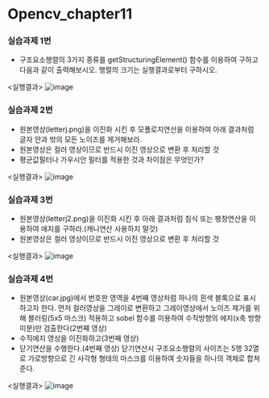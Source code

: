 # Opencv_chapter11
### 실습과제 1번

- 구조요소행렬의 3가지 종류를 getStructuringElement() 함수를 이용하여 구하고 다음과 같이 출력해보시오. 행렬의 크기는 실행결과로부터 구하시오.

<실행결과>
![image](https://github.com/jogeonuuuu/opencv_ch11/assets/169337989/2f08abda-8bf4-4425-b506-47bd97b83431)
 

### 실습과제 2번
- 원본영상(letterj.png)을 이진화 시킨 후 모폴로지연산을 이용하여 아래 결과처럼 글자 안과 밖의 모든 노이즈를 제거해보라.
- 원본영상은 컬러 영상이므로 반드시 이진 영상으로 변환 후 처리할 것
- 평균값필터나 가우시안 필터를 적용한 것과 차이점은 무엇인가?

<실행결과>
![image](https://github.com/jogeonuuuu/opencv_ch11/assets/169337989/d04ce5ca-5bdb-4deb-9d29-63d6e5eca1ee)
  


### 실습과제 3번
- 원본영상(letterj2.png)을 이진화 시킨 후 아래 결과처럼 침식 또는 팽창연산을 이용하여 에지를 구하라.(캐니연산 사용하지 말것)
- 원본영상은 컬러 영상이므로 반드시 이진 영상으로 변환 후 처리할 것

<실행결과>
![image](https://github.com/jogeonuuuu/opencv_ch11/assets/169337989/8fd0a60d-90ae-4085-af26-8dad35fa6adb)


### 실습과제 4번
- 원본영상(car.jpg)에서 번호판 영역을 4번째 영상처럼 하나의 흰색 블록으로 표시하고자 한다. 먼저 컬러영상을 그레이로 변환하고 그레이영상에서 노이즈 제거를 위해 블러링(5x5 마스크) 적용하고 sobel 함수를 이용하여 수직방향의 에지(x축 방향 미분)만 검출한다(2번째 영상)
- 수직에지 영상을 이진화하고(3번째 영상)
- 닫기연산을 수행한다.(4번째 영상) 닫기연산시 구조요소행렬의 사이즈는 5행 32열로 가로방향으로 긴 사각형 형태의 마스크를 이용하여 숫자들을 하나의 객체로 합쳐준다.

<실행결과>
![image](https://github.com/jogeonuuuu/opencv_ch11/assets/169337989/25e80f33-4b87-4357-9c03-a572dae82807)
